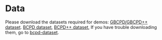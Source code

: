# Data
Please download the datasets required for demos:
[GBCPD/GBCPD++ dataset](https://www.dropbox.com/s/yssce2kmdil3fqs/gbcpd-demodata20220829.zip?dl=1).
[BCPD dataset](https://www.dropbox.com/s/6kd4uiyt150uyz9/bcpd-demodata20200127.zip?dl=1),
[BCPD++ dataset](https://www.dropbox.com/s/um46xujczko39jk/bcpd-pp-demodata20210226.zip?dl=1),
If you have trouble downloading them, go to [bcpd-dataset](https://github.com/ohirose/bcpd-dataset).


